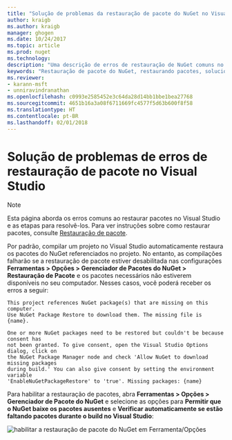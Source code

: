 ```yaml
---
title: "Solução de problemas da restauração de pacote do NuGet no Visual Studio | Microsoft Docs"
author: kraigb
ms.author: kraigb
manager: ghogen
ms.date: 10/24/2017
ms.topic: article
ms.prod: nuget
ms.technology: 
description: "Uma descrição de erros de restauração de NuGet comuns no Visual Studio e como solucioná-los."
keywords: "Restauração de pacote do NuGet, restaurando pacotes, solucionando problemas, solução de problemas"
ms.reviewer:
- karann-msft
- unniravindranathan
ms.openlocfilehash: c0993e2585452e3c64da28d14bb1bbe1bea27768
ms.sourcegitcommit: 4651b16a3a08f6711669fc4577f5d63b600f8f58
ms.translationtype: HT
ms.contentlocale: pt-BR
ms.lasthandoff: 02/01/2018
---
```

# <a name="troubleshooting-package-restore-errors-in-visual-studio"></a>Solução de problemas de erros de restauração de pacote no Visual Studio

> [!Note]
> Esta página aborda os erros comuns ao restaurar pacotes no Visual Studio e as etapas para resolvê-los. Para ver instruções sobre como restaurar pacotes, consulte [Restauração de pacote](../consume-packages/package-restore.md#enabling-and-disabling-package-restore).

Por padrão, compilar um projeto no Visual Studio automaticamente restaura os pacotes do NuGet referenciados no projeto. No entanto, as compilações falharão se a restauração de pacote estiver desabilitada nas configurações **Ferramentas > Opções > Gerenciador de Pacotes do NuGet > Restauração de Pacote** e os pacotes necessários não estiverem disponíveis no seu computador. Nesses casos, você poderá receber os erros a seguir:

```output
This project references NuGet package(s) that are missing on this computer.
Use NuGet Package Restore to download them. The missing file is {name}.
```

```output
One or more NuGet packages need to be restored but couldn't be because consent has
not been granted. To give consent, open the Visual Studio Options dialog, click on
the NuGet Package Manager node and check 'Allow NuGet to download missing packages
during build.' You can also give consent by setting the environment variable
'EnableNuGetPackageRestore' to 'true'. Missing packages: {name} 
```

Para habilitar a restauração de pacotes, abra **Ferramentas > Opções > Gerenciador de Pacote do NuGet** e selecione as opções para **Permitir que o NuGet baixe os pacotes ausentes** e **Verificar automaticamente se estão faltando pacotes durante o build no Visual Studio**:

![habilitar a restauração de pacote do NuGet em Ferramenta/Opções](../consume-packages/media/restore-01-autorestoreoptions.png)
